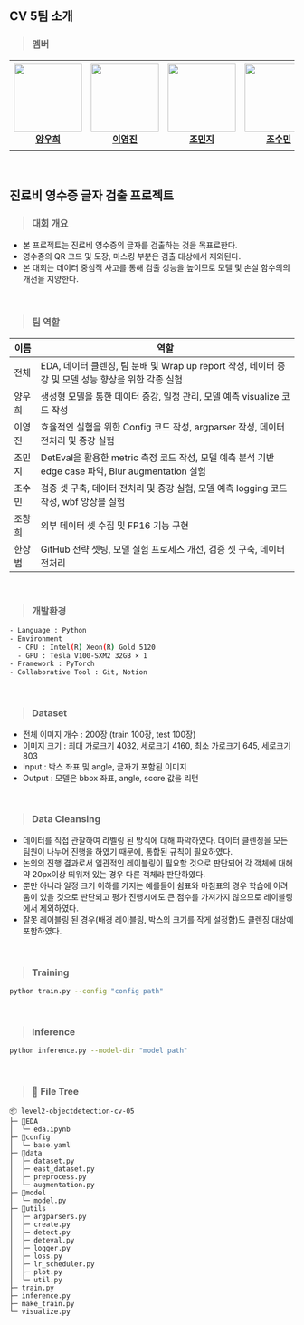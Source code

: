 ## CV 5팀 소개
> ### 멤버
<table>
    <tr height="160px">
        <td align="center" width="150px">
            <a href="https://github.com/woohee-yang"><img height="120px" width="120px" src="https://github.com/boostcampaitech6/level2-objectdetection-cv-05/assets/78292486/a1e74529-0abf-4d80-9716-4e8ae5ec8e72"/></a>
            <br/>
            <a href="https://github.com/woohee-yang"><strong>양우희</strong></a>
            <br />
        </td>
        <td align="center" width="150px">
            <a href="https://github.com/jinida"><img height="120px" width="120px" src="https://github.com/boostcampaitech6/level2-objectdetection-cv-05/assets/78292486/28955c1d-fa4e-46b1-9d70-f98eb54109b2"/></a>
            <br />
            <a href="https://github.com/jinida"><strong>이영진</strong></a>
            <br />
        </td>
        <td align="center" width="150px">
            <a href="https://github.com/cmj5064"><img height="120px" width="120px" src="https://github.com/boostcampaitech6/level2-objectdetection-cv-05/assets/78292486/6388976d-d0bd-4ba6-bae8-6c7e6c5b3352"></a>
            <br/>
            <a href="https://github.com/cmj5064"><strong>조민지</strong></a>
            <br />
        </td>
        <td align="center" width="150px">
            <a href="https://github.com/ccsum19"><img height="120px" width="120px" src="https://github.com/boostcampaitech6/level2-objectdetection-cv-05/assets/78292486/9ad5ecc3-e5be-4738-99c2-cc6e7f3931cb"/></a>
            <br/>
            <a href="https://github.com/ccsum19"><strong>조수민</strong></a>
            <br />
        </td>
        <td align="center" width="150px">
            <a href="https://github.com/hee000"><img height="120px" width="120px" src="https://github.com/boostcampaitech6/level2-objectdetection-cv-05/assets/78292486/cde48fcd-8099-472b-9877-b2644954ec68"/></a>
            <br />
            <a href="https://github.com/hee000"><strong>조창희</strong></a>
            <br />
        </td>
        <td align="center" width="150px">
              <a href="https://github.com/SangBeom-Hahn"><img height="120px" width="120px" src="https://github.com/boostcampaitech6/level2-objectdetection-cv-05/assets/78292486/1f7ed5a5-5e0f-46e4-85c6-31b9767dce41"/></a>
              <br />
              <a href="https://github.com/SangBeom-Hahn"><strong>한상범</strong></a>
              <br />
          </td>
    </tr>
</table>
<br/>

## 진료비 영수증 글자 검출 프로젝트
> ### 대회 개요
- 본 프로젝트는 진료비 영수증의 글자를 검출하는 것을 목표로한다.
- 영수증의 QR 코드 및 도장, 마스킹 부분은 검출 대상에서 제외된다.
- 본 대회는 데이터 중심적 사고를 통해 검출 성능을 높이므로 모델 및 손실 함수의의 개선을 지양한다.
<br/>

> ### 팀 역할
|이름|역할|
|------|---|
|전체|EDA, 데이터 클렌징, 팀 분배 및 Wrap up report 작성, 데이터 증강 및 모델 성능 향상을 위한 각종 실험|
|양우희|생성형 모델을 통한 데이터 증강, 일정 관리, 모델 예측 visualize 코드 작성|
|이영진|효율적인 실험을 위한 Config 코드 작성, argparser 작성, 데이터 전처리 및 증강 실험|
|조민지|DetEval을 활용한 metric 측정 코드 작성, 모델 예측 분석 기반 edge case 파악, Blur augmentation 실험|
|조수민|검증 셋 구축, 데이터 전처리 및 증강 실험, 모델 예측 logging 코드 작성, wbf 앙상블 실험|
|조창희|외부 데이터 셋 수집 및 FP16 기능 구현|
|한상범|GitHub 전략 셋팅, 모델 실험 프로세스 개선, 검증 셋 구축, 데이터 전처리|
<br/>


> ### 개발환경
```bash
- Language : Python
- Environment
  - CPU : Intel(R) Xeon(R) Gold 5120
  - GPU : Tesla V100-SXM2 32GB × 1
- Framework : PyTorch
- Collaborative Tool : Git, Notion
```
<br/>

> ### Dataset
- 전체 이미지 개수 : 200장 (train 100장, test 100장)
- 이미지 크기 : 최대 가로크기 4032, 세로크기 4160, 최소 가로크기 645, 세로크기 803
- Input : 박스 좌표 및 angle, 글자가 포함된 이미지
- Output : 모델은 bbox 좌표, angle, score 값을 리턴
<br/>


> ### Data Cleansing
- 데이터를 직접 관찰하여 라벨링 된 방식에 대해 파악하였다. 데이터 클렌징을 모든 팀원이 나누어 진행을 하였기 때문에, 통합된 규칙이 필요하였다.
- 논의의 진행 결과로서 일관적인 레이블링이 필요할 것으로 판단되어 각 객체에 대해 약 20px이상 띄워져 있는 경우 다른 객체라 판단하였다.
- 뿐만 아니라 일정 크기 이하를 가지는 예를들어 쉼표와 마침표의 경우 학습에 어려움이 있을 것으로 판단되고 평가 진행시에도 큰 점수를 가져가지 않으므로 레이블링에서 제외하였다.
- 잘못 레이블링 된 경우(배경 레이블링, 박스의 크기를 작게 설정함)도 클렌징 대상에 포함하였다.
<br/>


> ### Training
```bash
python train.py --config "config path"
```
<br/>

> ### Inference
```bash
python inference.py --model-dir "model path"
```
<br/>

> ### 📂 File Tree
```
📦 level2-objectdetection-cv-05
├─ 📂EDA
│  └─ eda.ipynb
├─ 📂config
│  └─ base.yaml
├─ 📂data
│  ├─ dataset.py
│  ├─ east_dataset.py
│  ├─ preprocess.py
│  └─ augmentation.py
├─ 📂model
│  └─ model.py
├─ 📂utils
│  ├─ argparsers.py
│  ├─ create.py
│  ├─ detect.py
│  ├─ deteval.py
│  ├─ logger.py
│  ├─ loss.py
│  ├─ lr_scheduler.py
│  ├─ plot.py
│  └─ util.py
├─ train.py
├─ inference.py
├─ make_train.py
└─ visualize.py

```
